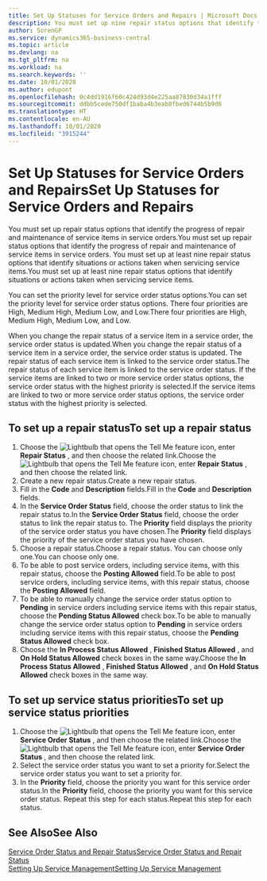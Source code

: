 ```yaml
---
title: Set Up Statuses for Service Orders and Repairs | Microsoft Docs
description: You must set up nine repair status options that identify the progress of repair and maintenance of service items in service orders.
author: SorenGP
ms.service: dynamics365-business-central
ms.topic: article
ms.devlang: na
ms.tgt_pltfrm: na
ms.workload: na
ms.search.keywords: ''
ms.date: 10/01/2020
ms.author: edupont
ms.openlocfilehash: 0c4dd1916f60c424d93d4e225aa87830d34a1fff
ms.sourcegitcommit: ddbb5cede750df1baba4b3eab8fbed6744b5b9d6
ms.translationtype: HT
ms.contentlocale: en-AU
ms.lasthandoff: 10/01/2020
ms.locfileid: "3915244"
---
```

# <a name="set-up-statuses-for-service-orders-and-repairs"></a><span data-ttu-id="dc709-103">Set Up Statuses for Service Orders and Repairs</span><span class="sxs-lookup"><span data-stu-id="dc709-103">Set Up Statuses for Service Orders and Repairs</span></span>
<span data-ttu-id="dc709-104">You must set up repair status options that identify the progress of repair and maintenance of service items in service orders.</span><span class="sxs-lookup"><span data-stu-id="dc709-104">You must set up repair status options that identify the progress of repair and maintenance of service items in service orders.</span></span> <span data-ttu-id="dc709-105">You must set up at least nine repair status options that identify situations or actions taken when servicing service items.</span><span class="sxs-lookup"><span data-stu-id="dc709-105">You must set up at least nine repair status options that identify situations or actions taken when servicing service items.</span></span>  

<span data-ttu-id="dc709-106">You can set the priority level for service order status options.</span><span class="sxs-lookup"><span data-stu-id="dc709-106">You can set the priority level for service order status options.</span></span> <span data-ttu-id="dc709-107">There four priorities are High, Medium High, Medium Low, and Low.</span><span class="sxs-lookup"><span data-stu-id="dc709-107">There four priorities are High, Medium High, Medium Low, and Low.</span></span>  

<span data-ttu-id="dc709-108">When you change the repair status of a service item in a service order, the service order status is updated.</span><span class="sxs-lookup"><span data-stu-id="dc709-108">When you change the repair status of a service item in a service order, the service order status is updated.</span></span> <span data-ttu-id="dc709-109">The repair status of each service item is linked to the service order status.</span><span class="sxs-lookup"><span data-stu-id="dc709-109">The repair status of each service item is linked to the service order status.</span></span> <span data-ttu-id="dc709-110">If the service items are linked to two or more service order status options, the service order status with the highest priority is selected.</span><span class="sxs-lookup"><span data-stu-id="dc709-110">If the service items are linked to two or more service order status options, the service order status with the highest priority is selected.</span></span>  

## <a name="to-set-up-a-repair-status"></a><span data-ttu-id="dc709-111">To set up a repair status</span><span class="sxs-lookup"><span data-stu-id="dc709-111">To set up a repair status</span></span>  
1. <span data-ttu-id="dc709-112">Choose the ![Lightbulb that opens the Tell Me feature](media/ui-search/search_small.png "Tell me what you want to do") icon, enter **Repair Status** , and then choose the related link.</span><span class="sxs-lookup"><span data-stu-id="dc709-112">Choose the ![Lightbulb that opens the Tell Me feature](media/ui-search/search_small.png "Tell me what you want to do") icon, enter **Repair Status** , and then choose the related link.</span></span>
2. <span data-ttu-id="dc709-113">Create a new repair status.</span><span class="sxs-lookup"><span data-stu-id="dc709-113">Create a new repair status.</span></span>  
3. <span data-ttu-id="dc709-114">Fill in the **Code** and **Description** fields.</span><span class="sxs-lookup"><span data-stu-id="dc709-114">Fill in the **Code** and **Description** fields.</span></span>  
4. <span data-ttu-id="dc709-115">In the **Service Order Status** field, choose the order status to link the repair status to.</span><span class="sxs-lookup"><span data-stu-id="dc709-115">In the **Service Order Status** field, choose the order status to link the repair status to.</span></span> <span data-ttu-id="dc709-116">The **Priority** field displays the priority of the service order status you have chosen.</span><span class="sxs-lookup"><span data-stu-id="dc709-116">The **Priority** field displays the priority of the service order status you have chosen.</span></span>  
5. <span data-ttu-id="dc709-117">Choose a repair status.</span><span class="sxs-lookup"><span data-stu-id="dc709-117">Choose a repair status.</span></span> <span data-ttu-id="dc709-118">You can choose only one.</span><span class="sxs-lookup"><span data-stu-id="dc709-118">You can choose only one.</span></span>  
6. <span data-ttu-id="dc709-119">To be able to post service orders, including service items, with this repair status, choose the **Posting Allowed** field.</span><span class="sxs-lookup"><span data-stu-id="dc709-119">To be able to post service orders, including service items, with this repair status, choose the **Posting Allowed** field.</span></span>  
7. <span data-ttu-id="dc709-120">To be able to manually change the service order status option to **Pending** in service orders including service items with this repair status, choose the **Pending Status Allowed** check box.</span><span class="sxs-lookup"><span data-stu-id="dc709-120">To be able to manually change the service order status option to **Pending** in service orders including service items with this repair status, choose the **Pending Status Allowed** check box.</span></span>  
8. <span data-ttu-id="dc709-121">Choose the **In Process Status Allowed** , **Finished Status Allowed** , and **On Hold Status Allowed** check boxes in the same way.</span><span class="sxs-lookup"><span data-stu-id="dc709-121">Choose the **In Process Status Allowed** , **Finished Status Allowed** , and **On Hold Status Allowed** check boxes in the same way.</span></span>
  
## <a name="to-set-up-service-status-priorities"></a><span data-ttu-id="dc709-122">To set up service status priorities</span><span class="sxs-lookup"><span data-stu-id="dc709-122">To set up service status priorities</span></span>  
1. <span data-ttu-id="dc709-123">Choose the ![Lightbulb that opens the Tell Me feature](media/ui-search/search_small.png "Tell me what you want to do") icon, enter **Service Order Status** , and then choose the related link.</span><span class="sxs-lookup"><span data-stu-id="dc709-123">Choose the ![Lightbulb that opens the Tell Me feature](media/ui-search/search_small.png "Tell me what you want to do") icon, enter **Service Order Status** , and then choose the related link.</span></span>  
2. <span data-ttu-id="dc709-124">Select the service order status you want to set a priority for.</span><span class="sxs-lookup"><span data-stu-id="dc709-124">Select the service order status you want to set a priority for.</span></span>  
3. <span data-ttu-id="dc709-125">In the **Priority** field, choose the priority you want for this service order status.</span><span class="sxs-lookup"><span data-stu-id="dc709-125">In the **Priority** field, choose the priority you want for this service order status.</span></span> <span data-ttu-id="dc709-126">Repeat this step for each status.</span><span class="sxs-lookup"><span data-stu-id="dc709-126">Repeat this step for each status.</span></span>  

## <a name="see-also"></a><span data-ttu-id="dc709-127">See Also</span><span class="sxs-lookup"><span data-stu-id="dc709-127">See Also</span></span>  
[<span data-ttu-id="dc709-128">Service Order Status and Repair Status</span><span class="sxs-lookup"><span data-stu-id="dc709-128">Service Order Status and Repair Status</span></span>](service-service-order-status-and-repair-status.md)  
[<span data-ttu-id="dc709-129">Setting Up Service Management</span><span class="sxs-lookup"><span data-stu-id="dc709-129">Setting Up Service Management</span></span>](service-setup-service.md)  
